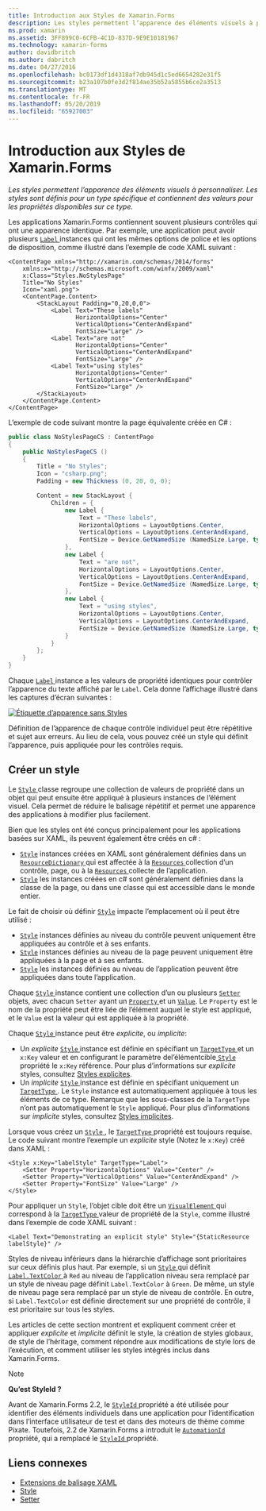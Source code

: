 ```yaml
---
title: Introduction aux Styles de Xamarin.Forms
description: Les styles permettent l’apparence des éléments visuels à personnaliser. Les styles sont définis pour un type spécifique et contiennent des valeurs pour les propriétés disponibles sur ce type.
ms.prod: xamarin
ms.assetid: 3FF899C0-6CFB-4C1D-837D-9E9E10181967
ms.technology: xamarin-forms
author: davidbritch
ms.author: dabritch
ms.date: 04/27/2016
ms.openlocfilehash: bc0173df1d4318af7db945d1c5ed6654282e31f5
ms.sourcegitcommit: b23a107b0fe3d2f814ae35b52a5855b6ce2a3513
ms.translationtype: MT
ms.contentlocale: fr-FR
ms.lasthandoff: 05/20/2019
ms.locfileid: "65927003"
---
```

# <a name="introduction-to-xamarinforms-styles"></a>Introduction aux Styles de Xamarin.Forms

_Les styles permettent l’apparence des éléments visuels à personnaliser. Les styles sont définis pour un type spécifique et contiennent des valeurs pour les propriétés disponibles sur ce type._

Les applications Xamarin.Forms contiennent souvent plusieurs contrôles qui ont une apparence identique. Par exemple, une application peut avoir plusieurs [ `Label` ](xref:Xamarin.Forms.Label) instances qui ont les mêmes options de police et les options de disposition, comme illustré dans l’exemple de code XAML suivant :

```xaml
<ContentPage xmlns="http://xamarin.com/schemas/2014/forms"
    xmlns:x="http://schemas.microsoft.com/winfx/2009/xaml"
    x:Class="Styles.NoStylesPage"
    Title="No Styles"
    Icon="xaml.png">
    <ContentPage.Content>
        <StackLayout Padding="0,20,0,0">
            <Label Text="These labels"
                   HorizontalOptions="Center"
                   VerticalOptions="CenterAndExpand"
                   FontSize="Large" />
            <Label Text="are not"
                   HorizontalOptions="Center"
                   VerticalOptions="CenterAndExpand"
                   FontSize="Large" />
            <Label Text="using styles"
                   HorizontalOptions="Center"
                   VerticalOptions="CenterAndExpand"
                   FontSize="Large" />
        </StackLayout>
    </ContentPage.Content>
</ContentPage>
```

L’exemple de code suivant montre la page équivalente créée en C# :

```csharp
public class NoStylesPageCS : ContentPage
{
    public NoStylesPageCS ()
    {
        Title = "No Styles";
        Icon = "csharp.png";
        Padding = new Thickness (0, 20, 0, 0);

        Content = new StackLayout {
            Children = {
                new Label {
                    Text = "These labels",
                    HorizontalOptions = LayoutOptions.Center,
                    VerticalOptions = LayoutOptions.CenterAndExpand,
                    FontSize = Device.GetNamedSize (NamedSize.Large, typeof(Label))
                },
                new Label {
                    Text = "are not",
                    HorizontalOptions = LayoutOptions.Center,
                    VerticalOptions = LayoutOptions.CenterAndExpand,
                    FontSize = Device.GetNamedSize (NamedSize.Large, typeof(Label))
                },
                new Label {
                    Text = "using styles",
                    HorizontalOptions = LayoutOptions.Center,
                    VerticalOptions = LayoutOptions.CenterAndExpand,
                    FontSize = Device.GetNamedSize (NamedSize.Large, typeof(Label))
                }
            }
        };
    }
}
```

Chaque [ `Label` ](xref:Xamarin.Forms.Label) instance a les valeurs de propriété identiques pour contrôler l’apparence du texte affiché par le `Label`. Cela donne l’affichage illustré dans les captures d’écran suivantes :

[![](introduction-images/no-styles.png "Étiquette d’apparence sans Styles")](introduction-images/no-styles-large.png#lightbox "apparence sans Styles de l’étiquette")

Définition de l’apparence de chaque contrôle individuel peut être répétitive et sujet aux erreurs. Au lieu de cela, vous pouvez créé un style qui définit l’apparence, puis appliquée pour les contrôles requis.

## <a name="create-a-style"></a>Créer un style

Le [ `Style` ](xref:Xamarin.Forms.Style) classe regroupe une collection de valeurs de propriété dans un objet qui peut ensuite être appliqué à plusieurs instances de l’élément visuel. Cela permet de réduire le balisage répétitif et permet une apparence des applications à modifier plus facilement.

Bien que les styles ont été conçus principalement pour les applications basées sur XAML, ils peuvent également être créés en c# :

- [`Style`](xref:Xamarin.Forms.Style) instances créées en XAML sont généralement définies dans un [ `ResourceDictionary` ](xref:Xamarin.Forms.ResourceDictionary) qui est affectée à la [ `Resources` ](xref:Xamarin.Forms.VisualElement.Resources) collection d’un contrôle, page, ou à la [ `Resources` ](xref:Xamarin.Forms.Application.Resources) collecte de l’application.
- [`Style`](xref:Xamarin.Forms.Style) les instances créées en c# sont généralement définies dans la classe de la page, ou dans une classe qui est accessible dans le monde entier.

Le fait de choisir où définir [`Style`](xref:Xamarin.Forms.Style) impacte l’emplacement où il peut être utilisé :

- [`Style`](xref:Xamarin.Forms.Style) instances définies au niveau du contrôle peuvent uniquement être appliquées au contrôle et à ses enfants.
- [`Style`](xref:Xamarin.Forms.Style) instances définies au niveau de la page peuvent uniquement être appliquées à la page et à ses enfants.
- [`Style`](xref:Xamarin.Forms.Style) les instances définies au niveau de l’application peuvent être appliquées dans toute l’application.

Chaque [ `Style` ](xref:Xamarin.Forms.Style) instance contient une collection d’un ou plusieurs [ `Setter` ](xref:Xamarin.Forms.Setter) objets, avec chacun `Setter` ayant un [ `Property` ](xref:Xamarin.Forms.Setter.Property) et un [`Value`](xref:Xamarin.Forms.Setter.Value). Le `Property` est le nom de la propriété peut être liée de l’élément auquel le style est appliqué, et le `Value` est la valeur qui est appliquée à la propriété.

Chaque [ `Style` ](xref:Xamarin.Forms.Style) instance peut être *explicite*, ou *implicite*:

- Un *explicite* [ `Style` ](xref:Xamarin.Forms.Style) instance est définie en spécifiant un [ `TargetType` ](xref:Xamarin.Forms.Style.TargetType) et un `x:Key` valeur et en configurant le paramètre del’élémentcible[ `Style` ](xref:Xamarin.Forms.NavigableElement.Style) propriété le `x:Key` référence. Pour plus d’informations sur *explicite* styles, consultez [Styles explicites](~/xamarin-forms/user-interface/styles/explicit.md).
- Un *implicite* [ `Style` ](xref:Xamarin.Forms.Style) instance est définie en spécifiant uniquement un [ `TargetType` ](xref:Xamarin.Forms.Style.TargetType). Le `Style` instance est automatiquement appliquée à tous les éléments de ce type. Remarque que les sous-classes de la `TargetType` n’ont pas automatiquement le `Style` appliqué. Pour plus d’informations sur *implicite* styles, consultez [Styles implicites](~/xamarin-forms/user-interface/styles/implicit.md).

Lorsque vous créez un [ `Style` ](xref:Xamarin.Forms.Style), le [ `TargetType` ](xref:Xamarin.Forms.Style.TargetType) propriété est toujours requise. Le code suivant montre l’exemple un *explicite* style (Notez le `x:Key`) créé dans XAML :

```xaml
<Style x:Key="labelStyle" TargetType="Label">
    <Setter Property="HorizontalOptions" Value="Center" />
    <Setter Property="VerticalOptions" Value="CenterAndExpand" />
    <Setter Property="FontSize" Value="Large" />
</Style>
```

Pour appliquer un `Style`, l’objet cible doit être un [ `VisualElement` ](xref:Xamarin.Forms.VisualElement) qui correspond à la [ `TargetType` ](xref:Xamarin.Forms.Style.TargetType) valeur de propriété de la `Style`, comme illustré dans l’exemple de code XAML suivant :

```xaml
<Label Text="Demonstrating an explicit style" Style="{StaticResource labelStyle}" />
```

Styles de niveau inférieurs dans la hiérarchie d’affichage sont prioritaires sur ceux définis plus haut. Par exemple, si un [ `Style` ](xref:Xamarin.Forms.Style) qui définit [ `Label.TextColor` ](xref:Xamarin.Forms.Label.TextColor) à `Red` au niveau de l’application niveau sera remplacé par un style de niveau page définit `Label.TextColor` à `Green`. De même, un style de niveau page sera remplacé par un style de niveau de contrôle. En outre, si `Label.TextColor` est définie directement sur une propriété de contrôle, il est prioritaire sur tous les styles.

Les articles de cette section montrent et expliquent comment créer et appliquer *explicite* et *implicite* définit le style, la création de styles globaux, de style de l’héritage, comment répondre aux modifications de style lors de l’exécution, et comment utiliser les styles intégrés inclus dans Xamarin.Forms.

> [!NOTE]
> **Qu’est StyleId ?**
>
> Avant de Xamarin.Forms 2.2, le [ `StyleId` ](xref:Xamarin.Forms.Element.StyleId) propriété a été utilisée pour identifier des éléments individuels dans une application pour l’identification dans l’interface utilisateur de test et dans des moteurs de thème comme Pixate. Toutefois, 2.2 de Xamarin.Forms a introduit le [ `AutomationId` ](xref:Xamarin.Forms.Element.AutomationId) propriété, qui a remplacé le [ `StyleId` ](xref:Xamarin.Forms.Element.StyleId) propriété.

## <a name="related-links"></a>Liens connexes

- [Extensions de balisage XAML](~/xamarin-forms/xaml/xaml-basics/xaml-markup-extensions.md)
- [Style](xref:Xamarin.Forms.Style)
- [Setter](xref:Xamarin.Forms.Setter)
